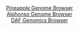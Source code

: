 <div id="Pineapple_Genome_Browser" align="center">
  <a href="https://igv.org/app/?sessionURL=blob:zZJfb9owFMW_i6VWmxTyx06ARKomoO1KW9oBZXRUVXQJTjAkdmY7pBTx3edWm_bSSeVh0yQ_2FfXvucc_3ZoQ6VigqMIYdsLbM9DFlJLUY.hKHN6AwVVKEohV9RCkqZUUp5QFO1QCkrDZHRtbi61LlXkOEyXjQJ4JmxFbCjgWXColZ2IwumJPIe5kKCFVE5XwkY4LNs0ajqHsrTNbGIHzgI0OJCXS8GVcErKs7g278W_SnFGuShoXFS5Zq8CYqPHaFzYKXzqTMedJKFKXdFtf3HSuep3vpKzyexzszeb3F5MJ83p8ZhlHHQl6cn9KV6lZHbX645H1ewmV_2kupzKule2j8jp8dlTySRVJ17La5PA98hLMIwv6NP_5NksdqDv6_P7I3wu5mEwDC6fddo7G5AE7qHrtwv_TecY7S2Ui6QyJKBkKVuR51rEbVoBbjZetl7bct3Q5CMFQ9HDo4W0hGRt2h92SG9LwwtS9Hv1io6FhFxQiaJG6LotLwxx4Ld8Nwy9vbVDlcz_Xrjnk1HYcnEH42acslwbmBex4qWygXN7k6R29nxgmv433FvBVTVIB9drFnxhfnYJYjjdduo_ZGkhM_r1A43R9yj6J9y9R4it54fCtvZvhyFdrbISX3SHd.P0bkT6eL1ergdvxkOM2cOiSYUsQJt.UzHHn7RtQDLg2hQ2TLE5y5neTk2KokaRh4mBFiUiF4ZCJLP5B9dyLS9wP_6Gk.wf9z8A">Pineapple Genome Browser</a>
</div>
<div id="Alphonso_Genome_Browser" align="center">
  <a href="https://igv.org/app/?sessionURL=blob:zZNda9swGEb_i6BlA8eW_JXYUIb7kTVrmi5tnGwpxSiy7IjakiMpTtOQ_z61bOxmheZiY2CE9CLZz3t0vAMtlYoJDmLg2iiwEQIWUEuxucN1U9ERrqkCcYErRS0gaUEl5YSCeAcKrDROb4fm5FLrRsWOw3TTqTEvha08G9f4WXC8UTYRtXMmqgovhMRaSOWcStwKh5VtZ0MXuGls823PDpwca.zgqlkKroTTUF5mG_O.7FcpKykXNc3qdaXZa4DM5DEZc7vAn5LZXUIIVeqKbgf5SXI1SKbeRTr_HJ7N05vLWRrOju9YybFeS3py5PZX_lX3cbKSR.6pf9kbLqen0Vzd.BTJ6fjIOz..eGqYpOoEdVHPC3zkBgYO4zl9.p_6Ng87sHc4ZSKZkv41jvzxjX8.NgQmZDIeN1_Xgz92HoK9BSpB1sYGQJayGyNoeTC0AjfsvExRz4IwMnykYCC.f7CAlpg8mu33O6C3jXEGKLpav.pjASFzKkHciSDsoihyA7_rwyhCe2sH1rL6e3D76W3UhW7iumFWsEobofNM8UbZmHO7JYVdPh9IMydzlo42hfbFC0dtBjwZmfExbb98H7TJG0QtYAK8XqNp9z25_ol97wli68WhyiVDWIWR.em.3aZlnwz12cjvL1A5Ttjs.k1Ah8EphKyxNvtNxSx_WtdiyTDXptAyxRasYno7MxzFBsTI9Yy8gIhKGBuBLBcfoAUtFMCPvyX19g_7Hw--">Alphonso Genome Browser</a>
</div>


<div id="DAF_Genomics_Browser" align="center">
  <a href="https://igv.org/app/?sessionURL=blob:tZFra9swFIb_y4H2k.1YvsaGMEyXtKXtLgmu15QSzmw5dmdLjiTXbUP..4TXMdgoY9CBJCTO5X11nj08UCFrziAGxyK.RQgYICs.rLDtGvoBWyohLrGR1ABBSyooyynEeyhRKkyXl7qyUqqT8WRSYGluKeNtnUtLuhZ2puS9qqhONR0LW3zmDAdp5bzVyQon2HQVZ5JPMM.plKY96SjbbgbUx8_YZmxJN23fqHpU3WgT2lhhlajd1qygj38x8h.U9arfJdkqGesv6NN5MUsuzpNrd56uT4OTdfrxLEuD7HhVbxmqXtBZeX_zCfl9db3F9FINyyNncTa48.fE9XdXR.774_ljVwsqZyQkU9f3bNuGgwENz3sNAfJKkJh4RuhMDcfzzJer6wd6CoLXEN_eGaAE5t90.u0e1FOnUYGku36kZgAXBRUQm5FthySKHN8LPTuKyMHYQy.aN2a5SJdRaDuJ4wTWV2y1flk34wC10J_BtwL5W2e9_xVUmsnP06FaDHia3TywXX_VfglPgmxN0lcwGfDqt0ouWlQ69OP5AgUbrdZSpn5RcQ93h.8-">DAF Genomics Browser</a>
</div>

